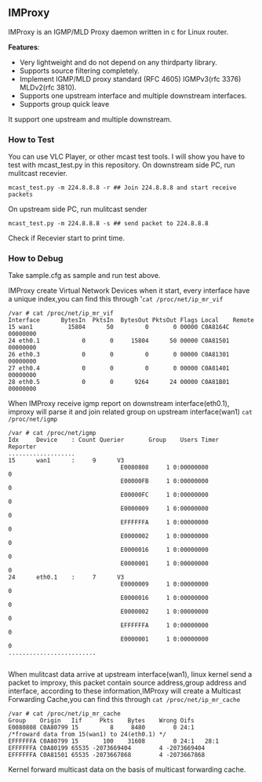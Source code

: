 ## IMProxy

IMProxy is an IGMP/MLD Proxy daemon written in c for Linux router. 

**Features**:
- Very lightweight and do not depend on any thirdparty library.
- Supports source filtering completely. 
- Implement IGMP/MLD proxy standard (RFC 4605) IGMPv3(rfc 3376) MLDv2(rfc 3810).
- Supports one upstream interface and multiple downstream interfaces.
- Supports group quick leave


It support one upstream and multiple downstream.

### How to Test
You can use VLC Player, or other mcast test tools. I will show you have to test with mcast_test.py in this repository.
On downstream side PC, run mulitcast recevier.
```shell
mcast_test.py -m 224.8.8.8 -r ## Join 224.8.8.8 and start receive packets 
```
On upstream side PC, run mulitcast sender
```shell
mcast_test.py -m 224.8.8.8 -s ## send packet to 224.8.8.8 
```
Check if Recevier start to print time.
### How to Debug
Take sample.cfg as sample and run test above.

IMProxy create Virtual Network Devices when it start, every interface have a unique index,you can find this through '`cat /proc/net/ip_mr_vif`
```shell
/var # cat /proc/net/ip_mr_vif
Interface      BytesIn  PktsIn  BytesOut PktsOut Flags Local    Remote
15 wan1          15804      50         0       0 00000 C0A8164C 00000000
24 eth0.1            0       0     15804      50 00000 C0A81501 00000000
26 eth0.3            0       0         0       0 00000 C0A81301 00000000
27 eth0.4            0       0         0       0 00000 C0A81401 00000000
28 eth0.5            0       0      9264      24 00000 C0A81B01 00000000
```

When IMProxy receive igmp report on downstream interface(eth0.1), improxy will parse it and join related group on upstream interface(wan1)
`cat /proc/net/igmp`
```shell
/var # cat /proc/net/igmp
Idx     Device    : Count Querier       Group    Users Timer    Reporter
...................
15      wan1      :     9      V3
                                E0080808     1 0:00000000               0
                                E00000FB     1 0:00000000               0
                                E00000FC     1 0:00000000               0
                                E0000009     1 0:00000000               0
                                EFFFFFFA     1 0:00000000               0
                                E0000002     1 0:00000000               0
                                E0000016     1 0:00000000               0
                                E0000001     1 0:00000000               0
24      eth0.1    :     7      V3
                                E0000009     1 0:00000000               0
                                E0000016     1 0:00000000               0
                                E0000002     1 0:00000000               0
                                EFFFFFFA     1 0:00000000               0
                                E0000001     1 0:00000000               0
.........................
                                
```

When mulitcast data arrive at upstream interface(wan1), linux kernel send a packet to improxy, this packet contain source address,group address and interface, according to these information,IMProxy will create a Multicast Forwarding Cache,you can find this through `cat /proc/net/ip_mr_cache`
```shell
/var # cat /proc/net/ip_mr_cache
Group    Origin   Iif     Pkts    Bytes    Wrong Oifs
E0080808 C0A80799 15         8     8480        0 24:1           /*froward data from 15(wan1) to 24(eth0.1) */
EFFFFFFA C0A80799 15       100    31608        0 24:1   28:1
EFFFFFFA C0A80199 65535 -2073669404        4 -2073669404
EFFFFFFA C0A81501 65535 -2073667868        4 -2073667868
```

Kernel forward multicast data on the basis of multicast forwarding cache.
